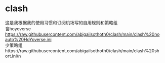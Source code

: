 # clash
这是我根据我的使用习惯和订阅机场写的自用规则和策略组  
含hoyoverse https://raw.githubusercontent.com/abigailsothoth0/clash/main/clash%20noauto%20HoYoverse.ini   
少策略组https://raw.githubusercontent.com/abigailsothoth0/clash/main/clash%20short.ini/n  
